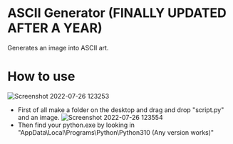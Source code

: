 # ASCII Generator (FINALLY UPDATED AFTER A YEAR)
Generates an image into ASCII art.

# How to use
![Screenshot 2022-07-26 123253](https://user-images.githubusercontent.com/68351730/181061199-1bfbfa87-abd8-4e72-ab16-d74a0d0177aa.png)
* First of all make a folder on the desktop and drag and drop "script.py" and an image.
![Screenshot 2022-07-26 123554](https://user-images.githubusercontent.com/68351730/181061742-a453f9d3-a811-4183-9a82-4a2d542d0f7d.png)
* Then find your python.exe by looking in "AppData\Local\Programs\Python\Python310 (Any version works)"
